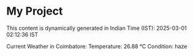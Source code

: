 # My Project

This content is dynamically generated in Indian Time (IST): 2025-03-01 02:12:36 IST


Current Weather in Coimbatore:
Temperature: 26.88 °C
Condition: haze
